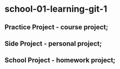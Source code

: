 # school-01-learning-git-1


## Practice Project - course project;
## Side Project - personal project;
## School Project - homework project;

